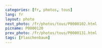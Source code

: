 ```yaml
---
categories: [fr, photos, tous]
lang: fr
layout: photo
next_photo: /fr/photos/tous/P0000102.html
picname: P0000120
prev_photo: /fr/photos/tous/P0000131.html
tags: [Flaschenbaum]
---
```

